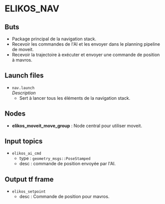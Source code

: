 # ELIKOS_NAV 
## Buts  
* Package principal de la navigation stack. 
* Recevoir les commandes de l'AI et les envoyer dans le planning pipeline de moveit.
* Recevoir la trajectoire à exécuter et envoyer une commande de position à mavros.

## Launch files  
* `nav.launch`  
*Description*  
    * Sert à lancer tous les éléments de la navigation stack.  

## Nodes  
* **elikos_moveit_move_group** : Node central pour utiliser moveit.  

## Input topics  
* `elikos_ai_cmd`  
    * type : `geometry_msgs::PoseStamped`  
    * desc : commande de position envoyée par l'AI. 

## Output tf frame  
* `elikos_setpoint`    
    * desc : Commande de position pour mavros.  